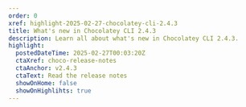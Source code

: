 ```yaml
---
order: 0
xref: highlight-2025-02-27-chocolatey-cli-2.4.3
title: What's new in Chocolatey CLI 2.4.3
description: Learn all about what's new in Chocolatey CLI 2.4.3.
highlight:
  postedDateTime: 2025-02-27T00:03:20Z
  ctaXref: choco-release-notes
  ctaAnchor: v2.4.3
  ctaText: Read the release notes
  showOnHome: false
  showOnHighlihts: true
---
```

